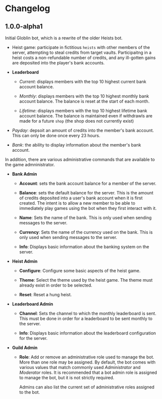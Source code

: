# Changelog

## 1.0.0-alpha1

Initial Globlin bot, which is a rewrite of the older Heists bot.

- Heist game: participate in fictitious `heists` with other members of the server, attempting to steal credits from target vaults. Participaitng in a heist costs a non-refundable number of credits, and any ill-gotten gains are deposited into the player's bank accounts.

- **Leaderboard**

  - *Current*: displays members with the top 10 highest current bank account balance.

  - *Monthly*: displays members with the top 10 highest monthly bank account balance. The balance is reset at the start of each month.

  - *Lifetime*: displays members with the top 10 highest lifetime bank account balance. The balance is maintained even if withdrawls are made for a future `shop` (the shop does not currently exist)

- *Payday*: depsoit an amount of credits into the member's bank account. This can only be done once every 23 hours.

- *Bank*: the ability to display information about the member's bank account.

In addition, there are various administrative commands that are available to the game admninistrator.

- **Bank Admin**

  - **Account**: sets the bank account balance for a member of the server.

  - **Balance**: sets the default balance for the server. This is the amount of credits deposited into a user's bank account when it is first created. The intent is to allow a new member to be able to immediately play games using the bot when they first interact with it.

  - **Name**: Sets the name of the bank. This is only used when sending messages to the server.

  - **Currency**: Sets the name of the currency used on the bank. This is only used when sending messages to the server.

  - **Info**: Displays basic information about the banking system on the server.

- **Heist Admin**

  - **Configure**: Configure some basic aspects of the heist game.

  - **Theme**: Select the theme used by the heist game. The theme must already exist in order to be selected.

  - **Reset**: Reset a hung heist.

- **Leaderboard Admin**

  - **Channel**: Sets the channel to which the monthly leaderboard is sent. This must be done in order for a leaderboard to be sent monthly to the server.

  - **Info**: Displays basic information about the leaderboard configuration for the server.

- **Guild Admin**

  - **Role**: Add or remove an administrative role used to manage the bot. More than one role may be assigned. By default, the bot comes with various values that match commonly used *Administrator* and *Moderator* roles. It is recommended that a bot admin role is assigned to manage the bot, but it is not strictly required.
  
    Admins can also list the current set of administrative roles assigned to the bot.
